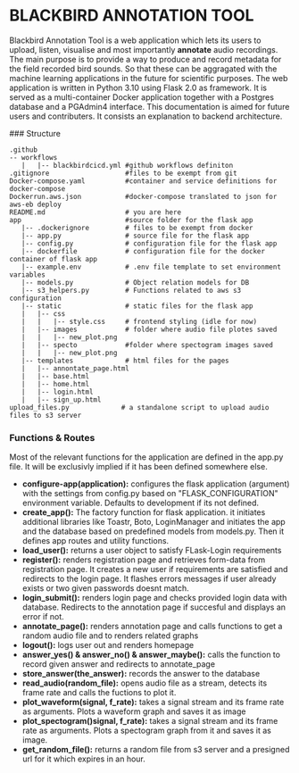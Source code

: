 # BLACKBIRD ANNOTATION TOOL
Blackbird Annotation Tool is a web application which lets its users to upload, listen, visualise and most importantly **annotate** audio recordings. The main purpose is to provide a way to produce and record metadata for the field recorded bird sounds. So that these can be aggragated with the machine learning applications in the future for scientific purposes. The web application is written in Python 3.10 using Flask 2.0 as framework. It is served as a multi-container Docker application together with a Postgres database and a PGAdmin4 interface. This documentation is aimed for future users and contributers. It consists an explanation to backend architecture.

### Structure
```
.github                      
-- workflows
   |   |-- blackbirdcicd.yml #github workflows definiton
.gitignore                   #files to be exempt from git
Docker-compose.yaml          #container and service definitions for docker-compose
Dockerrun.aws.json           #docker-compose translated to json for aws-eb deploy
README.md                    # you are here
app                          #source folder for the flask app
   |-- .dockerignore         # files to be exempt from docker
   |-- app.py                # source file for the flask app
   |-- config.py             # configuration file for the flask app
   |-- dockerfile            # configuration file for the docker container of flask app
   |-- example.env           # .env file template to set environment variables
   |-- models.py             # Object relation models for DB
   |-- s3_helpers.py         # Functions related to aws s3 configuration
   |-- static                # static files for the flask app
   |   |-- css             
   |   |   |-- style.css     # frontend styling (idle for now)
   |   |-- images            # folder where audio file plotes saved
   |   |   |-- new_plot.png  
   |   |-- specto            #folder where spectogram images saved
   |   |   |-- new_plot.png
   |-- templates             # html files for the pages
   |   |-- annontate_page.html
   |   |-- base.html
   |   |-- home.html
   |   |-- login.html
   |   |-- sign_up.html
upload_files.py             # a standalone script to upload audio files to s3 server
```

### Functions & Routes
Most of the relevant functions for the application are defined in the app.py file. It will be exclusivly implied if it has been defined somewhere else.

- **configure-app(application):** configures the flask application (argument) with the settings from config.py based on "FLASK_CONFIGURATION" environment variable. Defaults to development if its not defined.
- **create_app():** The factory function for flask application. it initiates additional libraries like Toastr, Boto, LoginManager and initiates the app and the database based on predefined models from models.py. Then it defines app routes and utility functions.
- **load_user():** returns a user object to satisfy FLask-Login requirements
- **register():** renders registration page and retrieves form-data from registration page. It creates a new user if requirements are satisfied and redirects to the login page. It flashes errors messages if user already exists or two given passwords doesnt match.
- **login_submit():** renders login page and checks provided login data with database. Redirects to the annotation page if succesful and displays an error if not.
- **annotate_page():** renders annotation page and calls functions to get a random audio file and to renders related graphs
- **logout():** logs user out and renders homepage
- **answer_yes() & answer_no() & answer_maybe():** calls the function to record given answer and redirects to annotate_page 
-  **store_answer(the_answer):** records the answer to the database
-  **read_audio(random_file):** opens audio file as a stream, detects its frame rate and calls the fuctions to plot it.
- **plot_waveform(signal, f_rate):** takes a signal stream and its frame rate as arguments. Plots a waveform graph and saves it as image
- **plot_spectogram()signal, f_rate):** takes a signal stream and its frame rate as arguments. Plots a spectogram graph from it and saves it as image.
-  **get_random_file():** returns a random file from s3 server and a presigned url for it which expires in an hour.





